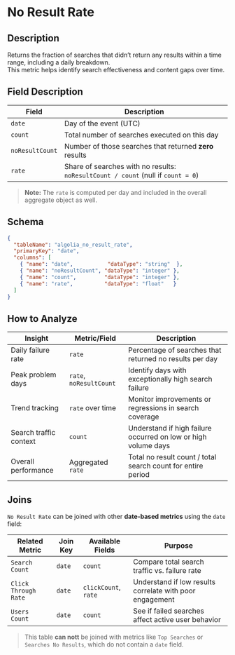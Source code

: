 # No Result Rate

## Description

Returns the fraction of searches that didn’t return any results within a time range, including a daily breakdown.  
This metric helps identify search effectiveness and content gaps over time.

## Field Description

| Field            | Description                                                                      |
|------------------|----------------------------------------------------------------------------------|
| `date`           | Day of the event (UTC)                                                           |
| `count`          | Total number of searches executed on this day                                   |
| `noResultCount`  | Number of those searches that returned **zero** results                         |
| `rate`           | Share of searches with no results: `noResultCount / count` (null if `count = 0`) |

> **Note:** The `rate` is computed per day and included in the overall aggregate object as well.

## Schema

```json
{
  "tableName": "algolia_no_result_rate",
  "primaryKey": "date",
  "columns": [
    { "name": "date",           "dataType": "string"  },
    { "name": "noResultCount", "dataType": "integer" },
    { "name": "count",         "dataType": "integer" },
    { "name": "rate",          "dataType": "float"   }
  ]
}
```

## How to Analyze

| Insight                          | Metric/Field                | Description                                                              |
|----------------------------------|-----------------------------|--------------------------------------------------------------------------|
| Daily failure rate               | `rate`                      | Percentage of searches that returned no results per day                  |
| Peak problem days                | `rate`, `noResultCount`     | Identify days with exceptionally high search failure                     |
| Trend tracking                   | `rate` over time            | Monitor improvements or regressions in search coverage                   |
| Search traffic context           | `count`                     | Understand if high failure occurred on low or high volume days           |
| Overall performance              | Aggregated `rate`           | Total no result count / total search count for entire period             |

## Joins

`No Result Rate` can be joined with other **date-based metrics** using the `date` field:

| Related Metric           | Join Key | Available Fields             | Purpose                                                                 |
|--------------------------|----------|-------------------------------|-------------------------------------------------------------------------|
| `Search Count`           | `date`   | `count`                       | Compare total search traffic vs. failure rate                           |
| `Click Through Rate`     | `date`   | `clickCount`, `rate`          | Understand if low results correlate with poor engagement                |
| `Users Count`            | `date`   | `count`                       | See if failed searches affect active user behavior                      |

> This table **can nott** be joined with metrics like `Top Searches` or `Searches No Results`, which do not contain a `date` field.